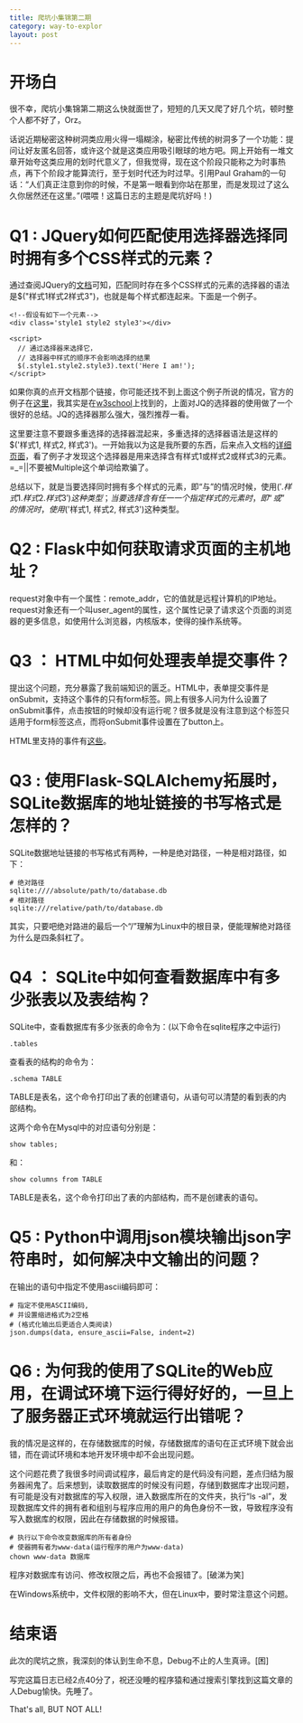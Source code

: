 ```yaml
---
title: 爬坑小集锦第二期
category: way-to-explor
layout: post
---
```


# 开场白

很不幸，爬坑小集锦第二期这么快就面世了，短短的几天又爬了好几个坑，顿时整个人都不好了，Orz。

话说近期秘密这种树洞类应用火得一塌糊涂，秘密比传统的树洞多了一个功能：提问让好友匿名回答，或许这个就是这类应用吸引眼球的地方吧。网上开始有一堆文章开始夸这类应用的划时代意义了，但我觉得，现在这个阶段只能称之为时事热点，再下个阶段才能算流行，至于划时代还为时过早。引用Paul Graham的一句话：“人们真正注意到你的时候，不是第一眼看到你站在那里，而是发现过了这么久你居然还在这里。”(喂喂！这篇日志的主题是爬坑好吗！)

# Q1 : JQuery如何匹配使用选择器选择同时拥有多个CSS样式的元素？

通过查阅JQuery的[文档](http://api.jquery.com/category/selectors/)可知，匹配同时存在多个CSS样式的元素的选择器的语法是$("样式1样式2样式3")，也就是每个样式都连起来。下面是一个例子。

    <!--假设有如下一个元素-->
    <div class='style1 style2 style3'></div>
    
    <script>
      // 通过选择器来选择它，
      // 选择器中样式的顺序不会影响选择的结果
      $(.style1.style2.style3).text('Here I am!');
    </script>

如果你真的点开文档那个链接，你可能还找不到上面这个例子所说的情况，官方的例子在[这里](http://api.jquery.com/class-selector/)，我其实是在[w3school](http://w3school.com.cn/jquery/jquery_ref_selectors.asp)上找到的，上面对JQ的选择器的使用做了一个很好的总结。JQ的选择器那么强大，强烈推荐一看。

这里要注意不要跟多重选择的选择器混起来，多重选择的选择器语法是这样的$('样式1, 样式2, 样式3')。一开始我以为这是我所要的东西，后来点入文档的[详细页面](http://api.jquery.com/multiple-selector/)，看了例子才发现这个选择器是用来选择含有样式1或样式2或样式3的元素。=_=||不要被Multiple这个单词给欺骗了。

总结以下，就是当要选择同时拥有多个样式的元素，即“与”的情况时候，使用$('.样式1.样式2.样式3')这种类型；当要选择含有任一一个指定样式的元素时，即“或”的情况时，使用$('样式1, 样式2, 样式3')这种类型。

# Q2 : Flask中如何获取请求页面的主机地址？

request对象中有一个属性：remote_addr，它的值就是远程计算机的IP地址。request对象还有一个叫user_agent的属性，这个属性记录了请求这个页面的浏览器的更多信息，如使用什么浏览器，内核版本，使得的操作系统等。

# Q3 ： HTML中如何处理表单提交事件？

提出这个问题，充分暴露了我前端知识的匮乏。HTML中，表单提交事件是onSubmit，支持这个事件的只有form标签。网上有很多人问为什么设置了onSubmit事件，点击按钮的时候却没有运行呢？很多就是没有注意到这个标签只适用于form标签这点，而将onSubmit事件设置在了button上。

HTML里支持的事件有[这些](http://w3school.com.cn/tags/html_ref_eventattributes.asp)。

# Q3 : 使用Flask-SQLAlchemy拓展时，SQLite数据库的地址链接的书写格式是怎样的？

SQLite数据地址链接的书写格式有两种，一种是绝对路径，一种是相对路径，如下：

    # 绝对路径
    sqlite:////absolute/path/to/database.db
    # 相对路径
    sqlite:///relative/path/to/database.db
    
其实，只要吧绝对路进的最后一个“/”理解为Linux中的根目录，便能理解绝对路径为什么是四条斜杠了。

# Q4 ： SQLite中如何查看数据库中有多少张表以及表结构？

SQLite中，查看数据库有多少张表的命令为：(以下命令在sqlite程序之中运行)

    .tables
    
查看表的结构的命令为：

    .schema TABLE
    
TABLE是表名，这个命令打印出了表的创建语句，从语句可以清楚的看到表的内部结构。

这两个命令在Mysql中的对应语句分别是：

    show tables;

和：

    show columns from TABLE
    
TABLE是表名，这个命令打印出了表的内部结构，而不是创建表的语句。

# Q5 : Python中调用json模块输出json字符串时，如何解决中文输出的问题？

在输出的语句中指定不使用ascii编码即可：

    # 指定不使用ASCII编码,
    # 并设置缩进格式为2空格
    # (格式化输出后更适合人类阅读)
    json.dumps(data, ensure_ascii=False, indent=2)

# Q6 : 为何我的使用了SQLite的Web应用，在调试环境下运行得好好的，一旦上了服务器正式环境就运行出错呢？

我的情况是这样的，在存储数据库的时候，存储数据库的语句在正式环境下就会出错，而在调试环境和本地开发环境中却不会出现问题。

这个问题花费了我很多时间调试程序，最后肯定的是代码没有问题，差点归结为服务器闹鬼了。后来想到，读取数据库的时候没有问题，存储到数据库才出现问题，有可能是没有对数据库的写入权限，进入数据库所在的文件夹，执行“ls -al”，发现数据库文件的拥有者和组别与程序应用的用户的角色身份不一致，导致程序没有写入数据库的权限，因此在存储数据的时候报错。

    # 执行以下命令改变数据库的所有者身份
    # 使器拥有者为www-data(运行程序的用户为www-data)
    chown www-data 数据库
    
程序对数据库有访问、修改权限之后，再也不会报错了。[破涕为笑]

在Windows系统中，文件权限的影响不大，但在Linux中，要时常注意这个问题。

# 结束语

此次的爬坑之旅，我深刻的体认到生命不息，Debug不止的人生真谛。[困]

写完这篇日志已经2点40分了，祝还没睡的程序猿和通过搜索引擎找到这篇文章的人Debug愉快。先睡了。

That's all, BUT NOT ALL!